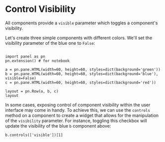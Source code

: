# Control Visibility

All components provide a `visible` parameter which toggles a component's visibility.

Let's create three simple components with different colors. We'll set the visibility parameter of the blue one to `False`:

```{pyodide}

import panel as pn
pn.extension() # for notebook

a = pn.pane.HTML(width=60, height=60, styles=dict(background='green'))
b = pn.pane.HTML(width=60, height=60, styles=dict(background='blue'), visible=False)
c = pn.pane.HTML(width=60, height=60, styles=dict(background='red'))

layout = pn.Row(a, b, c)
layout

```

In some cases, exposing control of component visibility within the user interface may come in handy. To achieve this, we can use the `controls` method on a component to create a widget that allows for the manipulation of the `visibility` parameter. For instance, toggling this checkbox will update the visibility of the blue `b` component above:

```{pyodide}
b.controls(['visible'])[1]
```
